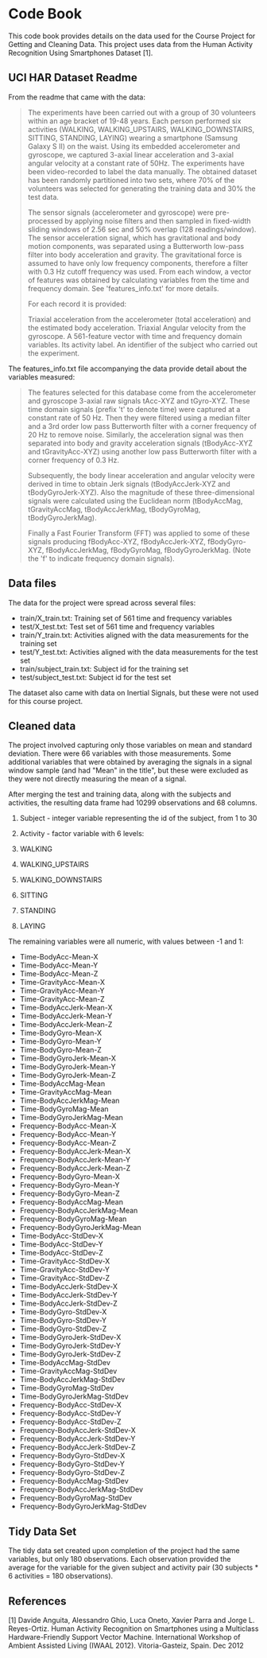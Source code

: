 # Code Book
This code book provides details on the data used for the Course Project for Getting and Cleaning Data. This project uses data from the Human Activity Recognition Using Smartphones Dataset [1].

## UCI HAR Dataset Readme
From the readme that came with the data:
> The experiments have been carried out with a group of 30 volunteers within an age bracket of 19-48 years. Each person performed six activities (WALKING, WALKING_UPSTAIRS, WALKING_DOWNSTAIRS, SITTING, STANDING, LAYING) wearing a smartphone (Samsung Galaxy S II) on the waist. Using its embedded accelerometer and gyroscope, we captured 3-axial linear acceleration and 3-axial angular velocity at a constant rate of 50Hz. The experiments have been video-recorded to label the data manually. The obtained dataset has been randomly partitioned into two sets, where 70% of the volunteers was selected for generating the training data and 30% the test data. 
>
> The sensor signals (accelerometer and gyroscope) were pre-processed by applying noise filters and then sampled in fixed-width sliding windows of 2.56 sec and 50% overlap (128 readings/window). The sensor acceleration signal, which has gravitational and body motion components, was separated using a Butterworth low-pass filter into body acceleration and gravity. The gravitational force is assumed to have only low frequency components, therefore a filter with 0.3 Hz cutoff frequency was used. From each window, a vector of features was obtained by calculating variables from the time and frequency domain. See 'features_info.txt' for more details. 
>
>For each record it is provided:
>
> Triaxial acceleration from the accelerometer (total acceleration) and the estimated body acceleration.
> Triaxial Angular velocity from the gyroscope. 
> A 561-feature vector with time and frequency domain variables. 
> Its activity label. 
> An identifier of the subject who carried out the experiment.

The features_info.txt file accompanying the data provide detail about the variables measured:
> The features selected for this database come from the accelerometer and gyroscope 3-axial raw signals tAcc-XYZ and tGyro-XYZ. These time domain signals (prefix 't' to denote time) were captured at a constant rate of 50 Hz. Then they were filtered using a median filter and a 3rd order low pass Butterworth filter with a corner frequency of 20 Hz to remove noise. Similarly, the acceleration signal was then separated into body and gravity acceleration signals (tBodyAcc-XYZ and tGravityAcc-XYZ) using another low pass Butterworth filter with a corner frequency of 0.3 Hz. 
>
>Subsequently, the body linear acceleration and angular velocity were derived in time to obtain Jerk signals (tBodyAccJerk-XYZ and tBodyGyroJerk-XYZ). Also the magnitude of these three-dimensional signals were calculated using the Euclidean norm (tBodyAccMag, tGravityAccMag, tBodyAccJerkMag, tBodyGyroMag, tBodyGyroJerkMag). 
>
>Finally a Fast Fourier Transform (FFT) was applied to some of these signals producing fBodyAcc-XYZ, fBodyAccJerk-XYZ, fBodyGyro-XYZ, fBodyAccJerkMag, fBodyGyroMag, fBodyGyroJerkMag. (Note the 'f' to indicate frequency domain signals). 

## Data files
The data for the project were spread across several files:
* train/X_train.txt: Training set of 561 time and frequency variables
* test/X_test.txt: Test set of 561 time and frequency variables
* train/Y_train.txt: Activities aligned with the data measurements for the training set
* test/Y_test.txt: Activities aligned with the data measurements for the test set
* train/subject_train.txt: Subject id for the training set
* test/subject_test.txt: Subject id for the test set

The dataset also came with data on Inertial Signals, but these were not used for this course project.

## Cleaned data
The project involved capturing only those variables on mean and standard deviation. There were 66 variables with those measurements. Some additional variables that were obtained by averaging the signals in a signal window sample (and had "Mean" in the title", but these were excluded as they were not directly measuring the mean of a signal.

After merging the test and training data, along with the subjects and activities, the resulting data frame had 10299 observations and 68 columns.

1. Subject - integer variable representing the id of the subject, from 1 to 30
2. Activity - factor variable with 6 levels: 

1. WALKING
2. WALKING_UPSTAIRS
3. WALKING_DOWNSTAIRS
4. SITTING
5. STANDING
6. LAYING

The remaining variables were all numeric, with values between -1 and 1:

-	Time-BodyAcc-Mean-X
-	Time-BodyAcc-Mean-Y
-	Time-BodyAcc-Mean-Z
-	Time-GravityAcc-Mean-X
-	Time-GravityAcc-Mean-Y
-	Time-GravityAcc-Mean-Z
-	Time-BodyAccJerk-Mean-X
-	Time-BodyAccJerk-Mean-Y
-	Time-BodyAccJerk-Mean-Z
-	Time-BodyGyro-Mean-X
-	Time-BodyGyro-Mean-Y
-	Time-BodyGyro-Mean-Z
-	Time-BodyGyroJerk-Mean-X
-	Time-BodyGyroJerk-Mean-Y
-	Time-BodyGyroJerk-Mean-Z
-	Time-BodyAccMag-Mean
-	Time-GravityAccMag-Mean
-	Time-BodyAccJerkMag-Mean
-	Time-BodyGyroMag-Mean
-	Time-BodyGyroJerkMag-Mean
-	Frequency-BodyAcc-Mean-X
-	Frequency-BodyAcc-Mean-Y
-	Frequency-BodyAcc-Mean-Z
-	Frequency-BodyAccJerk-Mean-X
-	Frequency-BodyAccJerk-Mean-Y
-	Frequency-BodyAccJerk-Mean-Z
-	Frequency-BodyGyro-Mean-X
-	Frequency-BodyGyro-Mean-Y
-	Frequency-BodyGyro-Mean-Z
-	Frequency-BodyAccMag-Mean
-	Frequency-BodyAccJerkMag-Mean
-	Frequency-BodyGyroMag-Mean
-	Frequency-BodyGyroJerkMag-Mean
-	Time-BodyAcc-StdDev-X
-	Time-BodyAcc-StdDev-Y
-	Time-BodyAcc-StdDev-Z
-	Time-GravityAcc-StdDev-X
-	Time-GravityAcc-StdDev-Y
-	Time-GravityAcc-StdDev-Z
-	Time-BodyAccJerk-StdDev-X
-	Time-BodyAccJerk-StdDev-Y
-	Time-BodyAccJerk-StdDev-Z
-	Time-BodyGyro-StdDev-X
-	Time-BodyGyro-StdDev-Y
-	Time-BodyGyro-StdDev-Z
-	Time-BodyGyroJerk-StdDev-X
-	Time-BodyGyroJerk-StdDev-Y
-	Time-BodyGyroJerk-StdDev-Z
-	Time-BodyAccMag-StdDev
-	Time-GravityAccMag-StdDev
-	Time-BodyAccJerkMag-StdDev
-	Time-BodyGyroMag-StdDev
-	Time-BodyGyroJerkMag-StdDev
-	Frequency-BodyAcc-StdDev-X
-	Frequency-BodyAcc-StdDev-Y
-	Frequency-BodyAcc-StdDev-Z
-	Frequency-BodyAccJerk-StdDev-X
-	Frequency-BodyAccJerk-StdDev-Y
-	Frequency-BodyAccJerk-StdDev-Z
-	Frequency-BodyGyro-StdDev-X
-	Frequency-BodyGyro-StdDev-Y
-	Frequency-BodyGyro-StdDev-Z
-	Frequency-BodyAccMag-StdDev
-	Frequency-BodyAccJerkMag-StdDev
-	Frequency-BodyGyroMag-StdDev
-	Frequency-BodyGyroJerkMag-StdDev
	
## Tidy Data Set
The tidy data set created upon completion of the project had the same variables, but only 180 observations. Each observation provided the average for the variable for the given subject and activity pair (30 subjects * 6 activities = 180 observations).

## References
[1] Davide Anguita, Alessandro Ghio, Luca Oneto, Xavier Parra and Jorge L. Reyes-Ortiz. Human Activity Recognition on Smartphones using a Multiclass Hardware-Friendly Support Vector Machine. International Workshop of Ambient Assisted Living (IWAAL 2012). Vitoria-Gasteiz, Spain. Dec 2012
